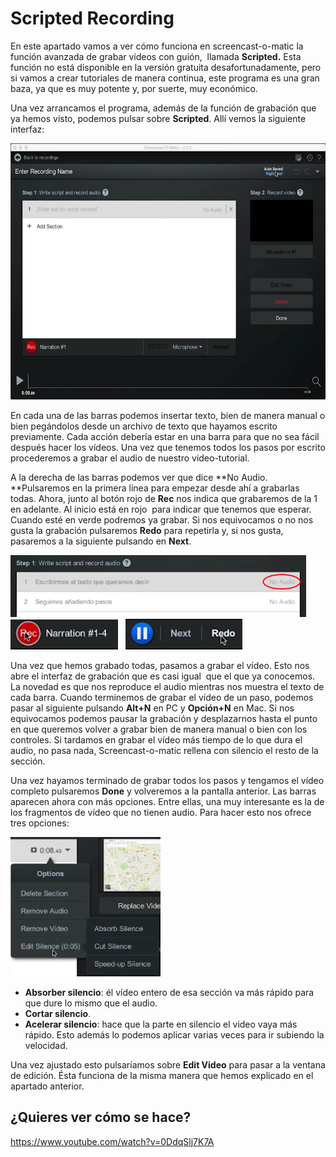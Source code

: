 
# Scripted Recording

En este apartado vamos a ver cómo funciona en screencast-o-matic la función avanzada de grabar vídeos con guión,  llamada ****Scripted.**** Esta función no está disponible en la versión gratuita desafortunadamente, pero si vamos a crear tutoriales de manera continua, este programa es una gran baza, ya que es muy potente y, por suerte, muy económico.

Una vez arrancamos el programa, además de la función de grabación que ya hemos visto, podemos pulsar sobre **Scripted**. Allí vemos la siguiente interfaz:

<img src="img/Seleccion_435.png" height="410" />

En cada una de las barras podemos insertar texto, bien de manera manual o bien pegándolos desde un archivo de texto que hayamos escrito previamente. Cada acción debería estar en una barra para que no sea fácil después hacer los vídeos. Una vez que tenemos todos los pasos por escrito procederemos a grabar el audio de nuestro video-tutorial.

A la derecha de las barras podemos ver que dice **No Audio. **Pulsaremos en la primera línea para empezar desde ahí a grabarlas todas. Ahora, junto al botón rojo de **Rec** nos indica que grabaremos de la 1 en adelante. Al inicio está en rojo  para indicar que tenemos que esperar. Cuando esté en verde podremos ya grabar. Si nos equivocamos o no nos gusta la grabación pulsaremos **Redo** para repetirla y, si nos gusta, pasaremos a la siguiente pulsando en **Next**.

<img src="img/Seleccion_436.png" height="99" />   <img src="img/Seleccion_437.png" height="48" />   <img src="img/Seleccion_438.png" height="49" />

Una vez que hemos grabado todas, pasamos a grabar el vídeo. Esto nos abre el interfaz de grabación que es casi igual  que el que ya conocemos. La novedad es que nos reproduce el audio mientras nos muestra el texto de cada barra. Cuando terminemos de grabar el vídeo de un paso, podemos pasar al siguiente pulsando **Alt+N** en PC y **Opción+N** en Mac. Si nos equivocamos podemos pausar la grabación y desplazarnos hasta el punto en que queremos volver a grabar bien de manera manual o bien con los controles. Si tardamos en grabar el vídeo más tiempo de lo que dura el audio, no pasa nada, Screencast-o-matic rellena con silencio el resto de la sección.

Una vez hayamos terminado de grabar todos los pasos y tengamos el vídeo completo pulsaremos ****Done**** y volveremos a la pantalla anterior. Las barras aparecen ahora con más opciones. Entre ellas, una muy interesante es la de los fragmentos de vídeo que no tienen audio. Para hacer esto nos ofrece tres opciones:

<img src="img/Seleccion_439.png" height="223" />

- **Absorber silencio**: él vídeo entero de esa sección va más rápido para que dure lo mismo que el audio.
- **Cortar silencio**.
- **Acelerar silencio**: hace que la parte en silencio el video vaya más rápido. Esto además lo podemos aplicar varias veces para ir subiendo la velocidad.

Una vez ajustado esto pulsaríamos sobre ****Edit Video**** para pasar a la ventana de edición. Ésta funciona de la misma manera que hemos explicado en el apartado anterior.

## ¿Quieres ver cómo se hace?

https://www.youtube.com/watch?v=0DdqSlj7K7A

